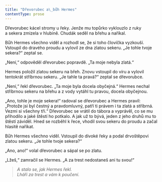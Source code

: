 ```yaml
---
title: "Dřevorubec a\_bůh Hermes"
contentType: prose
---
```


  

Dřevorubec kácel stromy u řeky. Jenže mu topůrko vyklouzlo z ruky a sekera zmizela v hlubině. Chudák seděl na břehu a naříkal.

Bůh Hermes všechno viděl a rozhodl se, že si toho človíčka vyzkouší. Vstoupil do dravého proudu a vylovil ze dna zlatou sekeru. „Je tohle tvoje sekera?“ zeptal se.

„Není,“ odpověděl dřevorubec popravdě. „Ta moje nebyla zlatá.“

Hermes položil zlatou sekeru na břeh. Znovu vstoupil do víru a vylovil tentokrát stříbrnou sekeru. „Je tahle ta pravá?“ zeptal se dřevorubce.

„Není,“ řekl dřevorubec. „Ta moje byla docela obyčejná.“ Hermes nechal stříbrnou sekeru na břehu a z vody vytáhl tu pravou, docela obyčejnou.

„Ano, tohle je moje sekera!“ radoval se dřevorubec a Hermes pravil: „Protože jsi byl čestný a pravdomluvný, patří ti právem i ta zlatá a stříbrná. Vezmi si všechny tři.“ Dřevorubec se vrátil do tábora a vyprávěl, co se mu přihodilo a jaké štěstí ho potkalo. A jak už to bývá, jeden z jeho druhů mu to štěstí záviděl. Hned se rozběhl k řece, vhodil svou sekeru do proudu a začal hlasitě naříkat.

Bůh Hermes všechno viděl. Vstoupil do divoké řeky a podal drvoštěpovi zlatou sekeru. „Je tohle tvoje sekera?“

„Ano, ano!“ volal dřevorubec a sápal se po zlatu.

„Lžeš,“ zamračil se Hermes. „A za trest nedostaneš ani tu svou!“

> _A stalo se, jak Hermes řekl.  
> Lháři za trest a vám k poučení._
